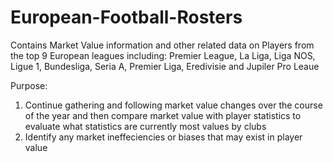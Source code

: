 # European-Football-Rosters
Contains Market Value information and other related data on Players from the top 9 European leagues including: Premier League, La Liga, Liga NOS, Ligue 1, Bundesliga, Seria A, Premier Liga, Eredivisie and Jupiler Pro Leaue

Purpose:

1. Continue gathering and following market value changes over the course of the year and then compare market value with player statistics to evaluate what statistics are currently most values by clubs
2. Identify any market ineffeciencies or biases that may exist in player value

